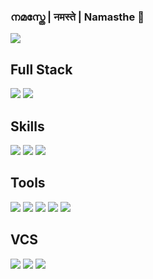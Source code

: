 ### നമസ്തേ | नमस्ते | Namasthe 👋

<img src="https://img.shields.io/static/v1?label=Hi&message=Welcome&color=brightgreen"/>

## Full Stack
<p>
  <img src="https://img.shields.io/static/v1?label=PHP&message=%E2%98%85%E2%98%85%E2%98%85%E2%98%85%E2%98%85&color=brightgreen"/>
  <img src="https://img.shields.io/static/v1?label=VB.Net&message=%E2%98%85%E2%98%85%E2%98%85%E2%98%85%E2%98%85&color=brightgreen"/>
</p>

## Skills
<p>
  <img src="https://img.shields.io/static/v1?label=HTML5&message=%E2%98%85%E2%98%85%E2%98%85%E2%98%85%E2%98%85&color=brightgreen"/>
  <img src="https://img.shields.io/static/v1?label=CSS3&message=%E2%98%85%E2%98%85%E2%98%85%E2%98%85%E2%98%85&color=brightgreen"/>
  <img src="https://img.shields.io/static/v1?label=JavaScript&message=%E2%98%85%E2%98%85%E2%98%85%E2%98%85%E2%98%85&color=brightgreen"/>
</p>

## Tools
<p>
  <img src="https://img.shields.io/static/v1?label=FileZilla&message=%E2%98%85%E2%98%85%E2%98%85%E2%98%85%E2%98%85&color=brightgreen"/>
  <img src="https://img.shields.io/static/v1?label=CodeLobster&message=%E2%98%85%E2%98%85%E2%98%85%E2%98%85&color=green"/>
  <img src="https://img.shields.io/static/v1?label=FileZilla&message=%E2%98%85%E2%98%85%E2%98%85&color=yellowgreen"/>
  <img src="https://img.shields.io/static/v1?label=SketchUp&message=%E2%98%85%E2%98%85&color=orange"/>
  <img src="https://img.shields.io/static/v1?label=Sphinx&message=%E2%98%85&color=red"/>
</p>

## VCS
<p>
  <img src="https://img.shields.io/static/v1?label=Git&message=%E2%98%85%E2%98%85%E2%98%85%E2%98%85%E2%98%85&color=brightgreen"/>
  <img src="https://img.shields.io/static/v1?label=TFS&message=%E2%98%85%E2%98%85%E2%98%85%E2%98%85%E2%98%85&color=brightgreen"/>
  <img src="https://img.shields.io/static/v1?label=GitHub&message=%E2%98%85%E2%98%85%E2%98%85%E2%98%85%E2%98%85&color=brightgreen"/>
</p>
